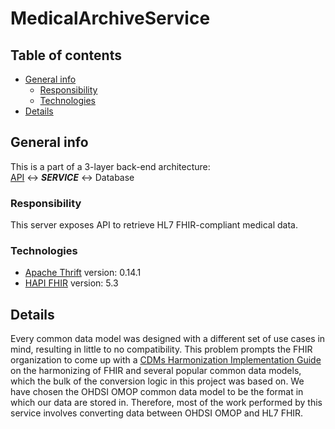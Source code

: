 # MedicalArchiveService

## Table of contents
* [General info](#general-info)
  * [Responsibility](#responsibility)
  * [Technologies](#technologies)
* [Details](#details)

## General info
This is a part of a 3-layer back-end architecture:<br>
[API] <-> ***SERVICE*** <-> Database

### Responsibility
This server exposes API to retrieve HL7 FHIR-compliant medical data.

### Technologies
* [Apache Thrift] version: 0.14.1
* [HAPI FHIR] version: 5.3

## Details
Every common data model was designed with a different set of use cases 
in mind, resulting in little to no compatibility. This problem prompts 
the FHIR organization to come up with a [CDMs Harmonization 
Implementation Guide] on the harmonizing of FHIR and several 
popular common data models, which the bulk of the conversion logic in 
this project was based on. We have chosen the OHDSI OMOP common data 
model to be the format in which our data are stored in. Therefore, most 
of the work performed by this service involves converting data between 
OHDSI OMOP and HL7 FHIR.

[API]: https://github.com/gintalk/MedicalArchiveAPI.git
[Apache Thrift]: https://thrift.apache.org/docs/
[HAPI FHIR]: https://hapifhir.io/hapi-fhir/docs/getting_started/introduction.html
[CDMs Harmonization Implementation Guide]: http://build.fhir.org/ig/HL7/cdmh/profiles.html